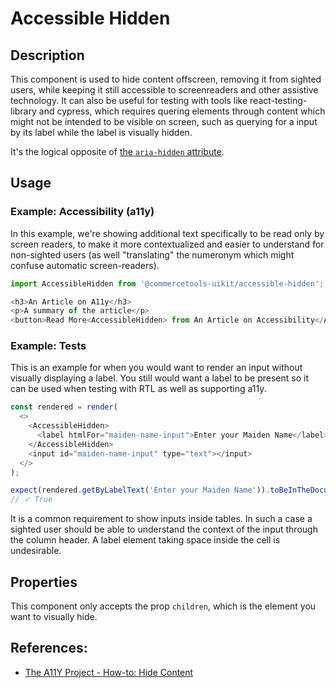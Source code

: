 # Accessible Hidden

## Description

This component is used to hide content offscreen, removing it from sighted users, while keeping it still accessible to screenreaders and other assistive technology.
It can also be useful for testing with tools like react-testing-library and cypress, which requires quering elements through content which might not be intended to be visible on screen, such as querying for a input by its label while the label is visually hidden.

It's the logical opposite of [the `aria-hidden` attribute](https://developer.mozilla.org/en-US/docs/Web/Accessibility/ARIA/ARIA_Techniques/Using_the_aria-hidden_attribute).

## Usage

### Example: Accessibility (a11y)

In this example, we're showing additional text specifically to be read only by screen readers, to make it more contextualized and easier to understand for non-sighted users (as well "translating" the numeronym which might confuse automatic screen-readers).

```js
import AccessibleHidden from '@commercetools-uikit/accessible-hidden';

<h3>An Article on A11y</h3>
<p>A summary of the article</p>
<button>Read More<AccessibleHidden> from An Article on Accessibility</AccessibleHidden></button>
```

### Example: Tests

This is an example for when you would want to render an input without visually displaying a label. You still would want a label to be present so it can be used when testing with RTL as well as supporting a11y.

```js
const rendered = render(
  <>
    <AccessibleHidden>
      <label htmlFor="maiden-name-input">Enter your Maiden Name</label>
    </AccessibleHidden>
    <input id="maiden-name-input" type="text"></input>
  </>
);

expect(rendered.getByLabelText('Enter your Maiden Name')).toBeInTheDocument();
// ✓ True
```

It is a common requirement to show inputs inside tables. In such a case a sighted user should be able to understand the context of the input through the column header. A label element taking space inside the cell is undesirable.

## Properties

This component only accepts the prop `children`, which is the element you want to visually hide.

## References:

- [The A11Y Project - How-to: Hide Content](https://a11yproject.com/posts/how-to-hide-content/)
